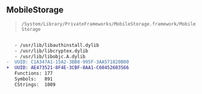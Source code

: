## MobileStorage

> `/System/Library/PrivateFrameworks/MobileStorage.framework/MobileStorage`

```diff

   - /usr/lib/libauthinstall.dylib
   - /usr/lib/libcryptex.dylib
   - /usr/lib/libobjc.A.dylib
-  UUID: C1A347A1-15A2-3BB8-995F-3AA571820B00
+  UUID: AE473521-8F4E-3CBF-8AA1-C60452603566
   Functions: 177
   Symbols:   891
   CStrings:  1009

```
